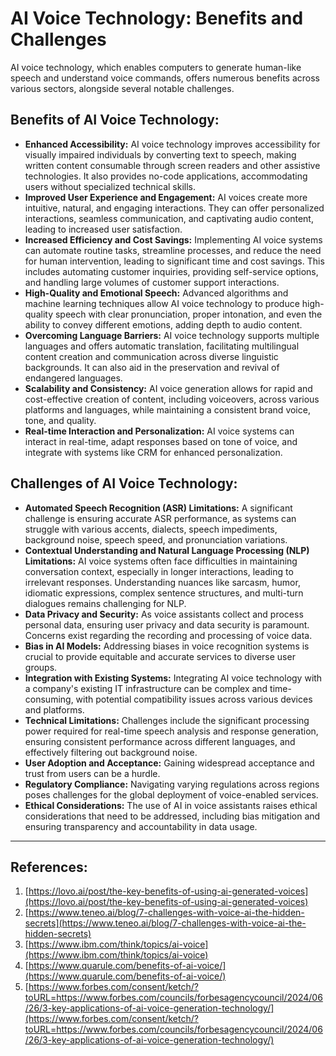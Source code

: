 # AI Voice Technology: Benefits and Challenges

AI voice technology, which enables computers to generate human-like speech and understand voice commands, offers numerous benefits across various sectors, alongside several notable challenges.

## Benefits of AI Voice Technology:

*   **Enhanced Accessibility:** AI voice technology improves accessibility for visually impaired individuals by converting text to speech, making written content consumable through screen readers and other assistive technologies. It also provides no-code applications, accommodating users without specialized technical skills.
*   **Improved User Experience and Engagement:** AI voices create more intuitive, natural, and engaging interactions. They can offer personalized interactions, seamless communication, and captivating audio content, leading to increased user satisfaction.
*   **Increased Efficiency and Cost Savings:** Implementing AI voice systems can automate routine tasks, streamline processes, and reduce the need for human intervention, leading to significant time and cost savings. This includes automating customer inquiries, providing self-service options, and handling large volumes of customer support interactions.
*   **High-Quality and Emotional Speech:** Advanced algorithms and machine learning techniques allow AI voice technology to produce high-quality speech with clear pronunciation, proper intonation, and even the ability to convey different emotions, adding depth to audio content.
*   **Overcoming Language Barriers:** AI voice technology supports multiple languages and offers automatic translation, facilitating multilingual content creation and communication across diverse linguistic backgrounds. It can also aid in the preservation and revival of endangered languages.
*   **Scalability and Consistency:** AI voice generation allows for rapid and cost-effective creation of content, including voiceovers, across various platforms and languages, while maintaining a consistent brand voice, tone, and quality.
*   **Real-time Interaction and Personalization:** AI voice systems can interact in real-time, adapt responses based on tone of voice, and integrate with systems like CRM for enhanced personalization.

## Challenges of AI Voice Technology:

*   **Automated Speech Recognition (ASR) Limitations:** A significant challenge is ensuring accurate ASR performance, as systems can struggle with various accents, dialects, speech impediments, background noise, speech speed, and pronunciation variations.
*   **Contextual Understanding and Natural Language Processing (NLP) Limitations:** AI voice systems often face difficulties in maintaining conversation context, especially in longer interactions, leading to irrelevant responses. Understanding nuances like sarcasm, humor, idiomatic expressions, complex sentence structures, and multi-turn dialogues remains challenging for NLP.
*   **Data Privacy and Security:** As voice assistants collect and process personal data, ensuring user privacy and data security is paramount. Concerns exist regarding the recording and processing of voice data.
*   **Bias in AI Models:** Addressing biases in voice recognition systems is crucial to provide equitable and accurate services to diverse user groups.
*   **Integration with Existing Systems:** Integrating AI voice technology with a company's existing IT infrastructure can be complex and time-consuming, with potential compatibility issues across various devices and platforms.
*   **Technical Limitations:** Challenges include the significant processing power required for real-time speech analysis and response generation, ensuring consistent performance across different languages, and effectively filtering out background noise.
*   **User Adoption and Acceptance:** Gaining widespread acceptance and trust from users can be a hurdle.
*   **Regulatory Compliance:** Navigating varying regulations across regions poses challenges for the global deployment of voice-enabled services.
*   **Ethical Considerations:** The use of AI in voice assistants raises ethical considerations that need to be addressed, including bias mitigation and ensuring transparency and accountability in data usage.

---
## References:

1.  [https://lovo.ai/post/the-key-benefits-of-using-ai-generated-voices](https://lovo.ai/post/the-key-benefits-of-using-ai-generated-voices)
2.  [https://www.teneo.ai/blog/7-challenges-with-voice-ai-the-hidden-secrets](https://www.teneo.ai/blog/7-challenges-with-voice-ai-the-hidden-secrets)
3.  [https://www.ibm.com/think/topics/ai-voice](https://www.ibm.com/think/topics/ai-voice)
4.  [https://www.quarule.com/benefits-of-ai-voice/](https://www.quarule.com/benefits-of-ai-voice/)
5.  [https://www.forbes.com/consent/ketch/?toURL=https://www.forbes.com/councils/forbesagencycouncil/2024/06/26/3-key-applications-of-ai-voice-generation-technology/](https://www.forbes.com/consent/ketch/?toURL=https://www.forbes.com/councils/forbesagencycouncil/2024/06/26/3-key-applications-of-ai-voice-generation-technology/)
